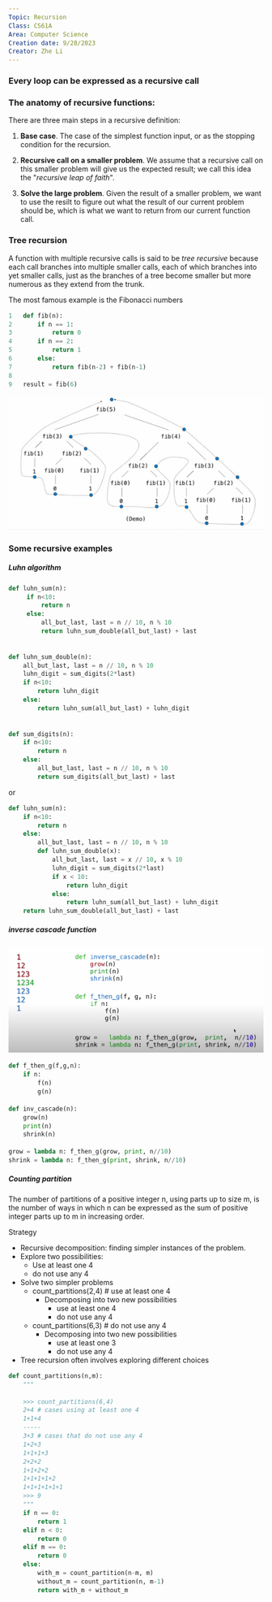 ```yaml
---
Topic: Recursion
Class: CS61A
Area: Computer Science
Creation date: 9/28/2023 
Creator: Zhe Li
---
```


### Every loop can be expressed as a recursive call

### The anatomy of recursive functions:

There are three main steps in a recursive definition:

1. **Base case**. The case of the simplest function input, or as the stopping condition for the recursion.

2. **Recursive call on a smaller problem**. We assume that a recursive call on this smaller problem will give us the expected result; we call this idea the "_recursive leap of faith_".

3. **Solve the large problem**. Given the result of a smaller problem, we want to use the resilt to figure out what the result of our current problem should be, which is what we want to return from our current function call.

### Tree recursion

A function with multiple recursive calls is said to be _tree recursive_ because each call branches into multiple smaller calls, each of which branches into yet smaller calls, just as the branches of a tree become smaller but more numerous as they extend from the trunk.

The most famous example is the Fibonacci numbers

```python
1	def fib(n):
2	    if n == 1:
3	        return 0
4	    if n == 2:
5	        return 1
6	    else:
7	        return fib(n-2) + fib(n-1)
8	
9	result = fib(6)
```

![tree recursion](images/tree_recursion.PNG)

### Some recursive examples

##### Luhn algorithm

```python
def luhn_sum(n):
     if n<10:
         return n
     else:
         all_but_last, last = n // 10, n % 10
         return luhn_sum_double(all_but_last) + last


def luhn_sum_double(n):
    all_but_last, last = n // 10, n % 10
    luhn_digit = sum_digits(2*last)
    if n<10:
        return luhn_digit
    else:
        return luhn_sum(all_but_last) + luhn_digit


def sum_digits(n):
    if n<10:
        return n
    else:
        all_but_last, last = n // 10, n % 10
        return sum_digits(all_but_last) + last
```

or

```python
def luhn_sum(n):
    if n<10:
        return n
    else:
        all_but_last, last = n // 10, n % 10
        def luhn_sum_double(x):
            all_but_last, last = x // 10, x % 10
            luhn_digit = sum_digits(2*last)
            if x < 10:
                return luhn_digit
            else:
                return luhn_sum(all_but_last) + luhn_digit
    return luhn_sum_double(all_but_last) + last
```

##### inverse cascade function

![inverse_cascade](/images/inverse_cascade.png)

```python
def f_then_g(f,g,n):
    if n:
        f(n)
        g(n)

def inv_cascade(n):
    grow(n)
    print(n)
    shrink(n)

grow = lambda n: f_then_g(grow, print, n//10)
shrink = lambda n: f_then_g(print, shrink, n//10)
```

##### Counting partition
The number of partitions of a positive integer n, using parts up to size m, is the number of ways in which n can be expressed as the sum of positive integer parts up to m in increasing order.

Strategy

- Recursive decomposition: finding simpler instances of the problem.
- Explore two possibilities: 
  - Use at least one 4
  - do not use any 4
- Solve two simpler problems
  - count_partitions(2,4) # use at least one 4
    - Decomposing into two new possibilities
      - use at least one 4
      - do not use any 4
  - count_partitions(6,3) # do not use any 4
    - Decomposing into two new possibilities
      - use at least one 3
      - do not use any 4
- Tree recursion often involves exploring different choices

```python
def count_partitions(n,m):
    """
    
    >>> count_partitions(6,4)
    2+4 # cases using at least one 4
    1+1+4 
    -----
    3+3 # cases that do not use any 4
    1+2+3
    1+1+1+3
    2+2+2
    1+1+2+2
    1+1+1+1+2
    1+1+1+1+1+1
    >>> 9
    """
    if n == 0:
        return 1
    elif n < 0:
        return 0
    elif m == 0:
        return 0
    else:
        with_m = count_partition(n-m, m)
        without_m = count_partition(n, m-1)
        return with_m + without_m

```
